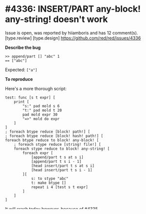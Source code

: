 
#4336: INSERT/PART any-block! any-string! doesn't work
================================================================================
Issue is open, was reported by hiiamboris and has 12 comment(s).
[type.review] [type.design]
<https://github.com/red/red/issues/4336>

**Describe the bug**
```
>> append/part [] "abc" 1
== ["abc"]
```
Expected: `["a"]`

**To reproduce**

Here's a more thorough script:
```
test: func [s t expr] [
	print [
		"s:" pad mold s 6
		"t:" pad mold t 20
		pad mold expr 30
		"=>" mold do expr
	]
]
; foreach btype reduce [block! path!] [
; foreach btype reduce [block! hash! path!] [
foreach btype reduce to block! any-block! [
	; foreach stype reduce [string! file!] [
	foreach stype reduce to block! any-string! [
		foreach expr [
			[append/part t s at s i]
			[append/part t s i - 1]
			[head insert/part t s at s i]
			[head insert/part t s i - 1]
		][
			s: to stype "abc"
			t: make btype []
			repeat i 4 [test s t expr]
		]
	]
]
```
It will crash today however, because of #4335 

**Expected behavior**
```
s: "abc"  t: []                   [append/part t s at s i]       => [""]
s: "abc"  t: [""]                 [append/part t s at s i]       => ["" "a"]
s: "abc"  t: ["" "a"]             [append/part t s at s i]       => ["" "a" "ab"]
s: "abc"  t: ["" "a" "ab"]        [append/part t s at s i]       => ["" "a" "ab" "abc"]
s: "abc"  t: []                   [append/part t s i - 1]        => [""]
s: "abc"  t: [""]                 [append/part t s i - 1]        => ["" "a"]
s: "abc"  t: ["" "a"]             [append/part t s i - 1]        => ["" "a" "ab"]
s: "abc"  t: ["" "a" "ab"]        [append/part t s i - 1]        => ["" "a" "ab" "abc"]
... and so on for all tested datatypes ...
```

**Platform version (please complete the following information)**
```
Red 0.6.4 for Windows built 27-Feb-2020/6:07:00+03:00 commit #bf15211
```



Comments:
--------------------------------------------------------------------------------

On 2020-03-14T05:40:35Z, qtxie, commented:
<https://github.com/red/red/issues/4336#issuecomment-599014883>

    Currently the `/part` refinement of `insert` and `append` only apply to any-block!. Other types will be treated as a single value. Seems it's the same in Rebol.
    
    Rebol2:
    ```
    >> head insert/part [] "abc" 1
    == ["abc"]
    ```

--------------------------------------------------------------------------------

On 2020-03-14T15:03:16Z, greggirwin, commented:
<https://github.com/red/red/issues/4336#issuecomment-599075808>

    A design choice, as this could also be a valid interpretation:
    ```
    >> append/part [] "abc" 1
    == [#"a"]
    >> append/part [] "abc" 2
    == [#"a" #"b"]
    ```
    And including `/only` could append as a string. Starts to get involved though, and harder to reason about.

--------------------------------------------------------------------------------

On 2020-03-14T15:30:23Z, hiiamboris, commented:
<https://github.com/red/red/issues/4336#issuecomment-599080191>

    @greggirwin if so, then `append [] "abc"` should also yield `[#"a" #"b" #"c"]` which is a breaking change.

--------------------------------------------------------------------------------

On 2020-03-14T15:48:29Z, greggirwin, commented:
<https://github.com/red/red/issues/4336#issuecomment-599083811>

    Good point. I was going based on the doc string "number of values" part. Funny how we can drive, and derive things each way.

--------------------------------------------------------------------------------

On 2020-03-14T15:57:04Z, 9214, commented:
<https://github.com/red/red/issues/4336#issuecomment-599085457>

    ```red
    >> append/only/part [a b] [c d e] 2
    == [a b [c d e]]
    ```
    I expected `[a b [c d]]`. By the same token:
    
    ```red
    >> append/part [] "abc" 1
    == [#"a"]
    >> append/part [] "abc" 2
    == [#"a" #"b"]
    >> append/only/part [] "abc" 2
    == ["ab"]
    ```
    
    I find it consistent with the usual meaning of `/only`.

--------------------------------------------------------------------------------

On 2020-03-14T16:08:56Z, hiiamboris, commented:
<https://github.com/red/red/issues/4336#issuecomment-599087516>

    This part I agree with:
    ```
    >> append/only/part [a b] [c d e] 2
    == [a b [c d e]]  ;) should be [a b [c d]]
    ```
    The other examples are breaking changes. Although I'm not totally against it, it needs solid justification.

